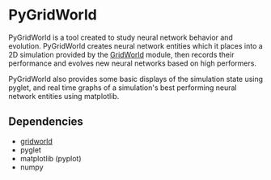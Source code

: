 # PyGridWorld
PyGridWorld is a tool created to study neural network behavior and evolution. PyGridWorld creates neural network entities which it places into a 2D simulation provided by the [GridWorld](https://github.com/MidZik/gridworld) module, then records their performance and evolves new neural networks based on high performers.

PyGridWorld also provides some basic displays of the simulation state using pyglet, and real time graphs of a simulation's best performing neural network entities using matplotlib.

## Dependencies
+ [gridworld](https://github.com/MidZik/gridworld)
+ pyglet
+ matplotlib (pyplot)
+ numpy
